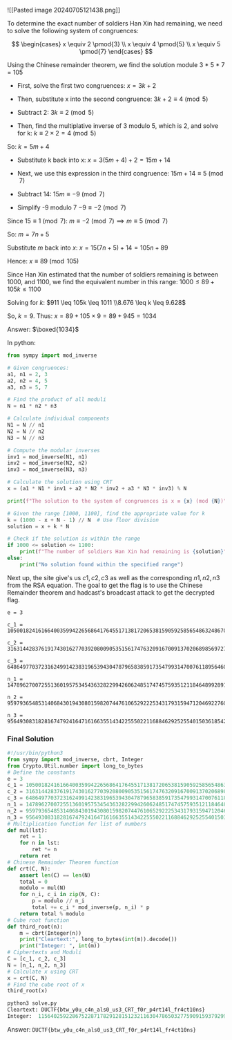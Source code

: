 ![[Pasted image 20240705121438.png]]

To determine the exact number of soldiers Han Xin had remaining, we need to solve the following system of congruences:

$$
\begin{cases} 
x \equiv 2 \pmod{3} \\
x \equiv 4 \pmod{5} \\
x \equiv 5 \pmod{7}
\end{cases}
$$

Using the Chinese remainder theorem, we find the solution module 3 * 5 * 7 = 105

- First, solve the first two congruences:
$x = 3k+2$

- Then, substitute x into the second congruence:
$3k + 2 \equiv 4 \pmod{5}$

- Subtract 2:
$3k \equiv 2 \pmod{5}$

- Then, find the multiplative inverse of 3 modulo 5, which is 2, and solve for k:
$k \equiv 2 \times 2 = 4 \pmod{5}$

So:
$k = 5m + 4$

- Substitute k back into x:
$x = 3(5m + 4) + 2 = 15m + 14$

- Next, we use this expression in the third congruence:
$15m + 14 \equiv 5 \pmod{7}$

- Subtract 14:
$15m \equiv -9 \pmod{7}$

- Simplify -9 modulo 7
$-9 \equiv -2 \pmod{7}$

Since $15 \equiv 1 \pmod{7}$:
$m \equiv -2 \pmod{7} \implies m \equiv 5 \pmod{7}$

So:
$m = 7n + 5$

Substitute $m$ back into $x$:
$x = 15(7n + 5) + 14 = 105n + 89$

Hence:
$x \equiv 89 \pmod{105}$

Since Han Xin estimated that the number of soldiers remaining is between 1000, and 1100, we find the equivalent number in this range:
$1000 \leq 89 + 105k \leq 1100$

Solving for $k$:
$911 \leq 105k \leq 1011 \\8.676 \leq k \leq 9.628$

So, $k=9$. Thus:
$x = 89 + 105 \times 9 = 89 + 945 = 1034$

Answer: $\boxed{1034}$

In python:
```python
from sympy import mod_inverse

# Given congruences:
a1, n1 = 2, 3
a2, n2 = 4, 5
a3, n3 = 5, 7

# Find the product of all moduli
N = n1 * n2 * n3

# Calculate individual components
N1 = N // n1
N2 = N // n2
N3 = N // n3

# Compute the modular inverses
inv1 = mod_inverse(N1, n1)
inv2 = mod_inverse(N2, n2)
inv3 = mod_inverse(N3, n3)

# Calculate the solution using CRT
x = (a1 * N1 * inv1 + a2 * N2 * inv2 + a3 * N3 * inv3) % N

print(f"The solution to the system of congruences is x ≡ {x} (mod {N})")

# Given the range [1000, 1100], find the appropriate value for k
k = (1000 - x + N - 1) // N  # Use floor division
solution = x + k * N

# Check if the solution is within the range
if 1000 <= solution <= 1100:
    print(f"The number of soldiers Han Xin had remaining is {solution}")
else:
    print("No solution found within the specified range")
```

Next up, the site give's us $c1, c2, c3$ as well as the corresponding $n1, n2, n3$ from the RSA equation. The goal to get the flag is to use the Chinese Remainder theorem and hadcast's broadcast attack to get the decrypted flag.

```
e = 3

c_1 = 105001824161664003599422656864176455171381720653815905925856548632486703162518989165039084097502312226864233302621924809266126953771761669365659646250634187967109683742983039295269237675751525196938138071285014551966913785883051544245059293702943821571213612968127810604163575545004589035344590577094378024637

c_2 = 31631442837619174301627703920800905351561747632091670091370206898569727230073839052473051336225502632628636256671728802750596833679629890303700500900722642779064628589492559614751281751964622696427520120657753178654351971238020964729065716984136077048928869596095134253387969208375978930557763221971977878737

c_3 = 64864977037231624991423831965394304787965838591735479931470076118956460041888044329021534008265748308238833071879576193558419510910272917201870797698253331425756509041685848066195410586013190421426307862029999566951239891512032198024716311786896333047799598891440799810584167402219122283692655717691362258659

n_1 = 147896270072551360195753454363282299426062485174745759351211846489928910241753224819735285744845837638083944350358908785909584262132415921461693027899236186075383010852224067091477810924118719861660629389172820727449033189259975221664580227157731435894163917841980802021068840549853299166437257181072372761693

n_2 = 95979365485314068430194308015982074476106529222534317931594712046922760584774363858267995698339417335986543347292707495833182921439398983540425004105990583813113065124836795470760324876649225576921655233346630422669551713602423987793822459296761403456611062240111812805323779302474406733327110287422659815403

n_3 = 95649308318281674792416471616635514342255502211688462925255401503618542159533496090638947784818456347896833168508179425853277740290242297445486511810651365722908240687732315319340403048931123530435501371881740859335793804194315675972192649001074378934213623075830325229416830786633930007188095897620439987817
```

### Final Solution
```python
#!/usr/bin/python3
from sympy import mod_inverse, cbrt, Integer
from Crypto.Util.number import long_to_bytes
# Define the constants
e = 3
c_1 = 105001824161664003599422656864176455171381720653815905925856548632486703162518989165039084097502312226864233302621924809266126953771761669365659646250634187967109683742983039295269237675751525196938138071285014551966913785883051544245059293702943821571213612968127810604163575545004589035344590577094378024637
c_2 = 31631442837619174301627703920800905351561747632091670091370206898569727230073839052473051336225502632628636256671728802750596833679629890303700500900722642779064628589492559614751281751964622696427520120657753178654351971238020964729065716984136077048928869596095134253387969208375978930557763221971977878737
c_3 = 64864977037231624991423831965394304787965838591735479931470076118956460041888044329021534008265748308238833071879576193558419510910272917201870797698253331425756509041685848066195410586013190421426307862029999566951239891512032198024716311786896333047799598891440799810584167402219122283692655717691362258659
n_1 = 147896270072551360195753454363282299426062485174745759351211846489928910241753224819735285744845837638083944350358908785909584262132415921461693027899236186075383010852224067091477810924118719861660629389172820727449033189259975221664580227157731435894163917841980802021068840549853299166437257181072372761693
n_2 = 95979365485314068430194308015982074476106529222534317931594712046922760584774363858267995698339417335986543347292707495833182921439398983540425004105990583813113065124836795470760324876649225576921655233346630422669551713602423987793822459296761403456611062240111812805323779302474406733327110287422659815403
n_3 = 95649308318281674792416471616635514342255502211688462925255401503618542159533496090638947784818456347896833168508179425853277740290242297445486511810651365722908240687732315319340403048931123530435501371881740859335793804194315675972192649001074378934213623075830325229416830786633930007188095897620439987817
# Multiplication function for list of numbers
def mul(lst):
    ret = 1
    for n in lst:
        ret *= n
    return ret
# Chinese Remainder Theorem function
def crt(C, N):
    assert len(C) == len(N)
    total = 0
    modulo = mul(N)
    for n_i, c_i in zip(N, C):
        p = modulo // n_i
        total += c_i * mod_inverse(p, n_i) * p
    return total % modulo
# Cube root function
def third_root(n):
    m = cbrt(Integer(n))
    print("Cleartext:", long_to_bytes(int(m)).decode())
    print("Integer: ", int(m))
# Ciphertexts and Moduli
C = [c_1, c_2, c_3]
N = [n_1, n_2, n_3]
# Calculate x using CRT
x = crt(C, N)
# Find the cube root of x
third_root(x)
```

```python
python3 solve.py
Cleartext: DUCTF{btw_y0u_c4n_als0_us3_CRT_f0r_p4rt14l_fr4ct10ns}
Integer:  11564025922867522871782912815123211630478650327759091593792994457296772521676766420142199669845768991886967888274582504750347133
```

Answer:
`DUCTF{btw_y0u_c4n_als0_us3_CRT_f0r_p4rt14l_fr4ct10ns}`

